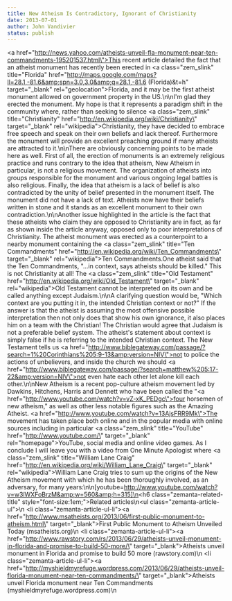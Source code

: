 ```yaml
---
title: New Atheism Is Contradictory, Ignorant of Christianity
date: 2013-07-01
author: John Vandivier
status: publish
---
```


<a href=\"http://news.yahoo.com/atheists-unveil-fla-monument-near-ten-commandments-195201537.html\">This recent article</a> detailed the fact that an atheist monument has recently been erected in <a class=\"zem_slink\" title=\"Florida\" href=\"http://maps.google.com/maps?ll=28.1,-81.6&amp;spn=3.0,3.0&amp;q=28.1,-81.6 (Florida)&amp;t=h\" target=\"_blank\" rel=\"geolocation\">Florida</a>, and it may be the first atheist monument allowed on government property in the US.\n\nI'm glad they erected the monument. My hope is that it represents a paradigm shift in the community where, rather than seeking to silence <a class=\"zem_slink\" title=\"Christianity\" href=\"http://en.wikipedia.org/wiki/Christianity\" target=\"_blank\" rel=\"wikipedia\">Christianity</a>, they have decided to embrace free speech and speak on their own beliefs and lack thereof. Furthermore the monument will provide an excellent preaching ground if many atheists are attracted to it.\n\nThere are obviously concerning points to be made here as well. First of all, the erection of monuments is an extremely religious practice and runs contrary to the idea that atheism, New Atheism in particular, is not a religious movement. The organization of atheists into groups responsible for the monument and various ongoing legal battles is also religious. Finally, the idea that atheism is a lack of belief is also contradicted by the unity of belief presented in the monument itself. The monument did not have a lack of text. Atheists now have their beliefs written in stone and it stands as an excellent monument to their own contradiction.\n\nAnother issue highlighted in the article is the fact that these atheists who claim they are opposed to Christianity are in fact, as far as shown inside the article anyway, opposed only to poor interpretations of Christianity. The atheist monument was erected as a counterpoint to a nearby monument containing the <a class=\"zem_slink\" title=\"Ten Commandments\" href=\"http://en.wikipedia.org/wiki/Ten_Commandments\" target=\"_blank\" rel=\"wikipedia\">Ten Commandments</a>.One atheist said that the Ten Commandments, \"...in context, says atheists should be killed.\" This is not Christianity at all! The <a class=\"zem_slink\" title=\"Old Testament\" href=\"http://en.wikipedia.org/wiki/Old_Testament\" target=\"_blank\" rel=\"wikipedia\">Old Testament</a> cannot be interpreted on its own and be called anything except Judaism.\n\nA clarifying question would be, \"Which context are you putting it in, the intended Christian context or not?\" If the answer is that the atheist is assuming the most offensive possible interpretation then not only does that show his own ignorance, it also places him on a team with the Christian! The Christian would agree that Judaism is not a preferable belief system. The atheist's statement about context is simply false if he is referring to the intended Christian context. The New Testament tells us <a href=\"http://www.biblegateway.com/passage/?search=1%20Corinthians%205:9-13&amp;version=NIV\">not to police the actions of unbelievers</a>, and inside the church we should <a href=\"http://www.biblegateway.com/passage/?search=matthew%205:17-22&amp;version=NIV\">not even hate each other let alone kill each other</a>.\n\nNew Atheism is a recent pop-culture atheism movement led by Dawkins, Hitchens, Harris and Dennett who have been called the \"<a href=\"http://www.youtube.com/watch?v=vZ-xK_PEDgc\">four horsemen of new atheism</a>,\" as well as other less notable figures such as the Amazing Atheist. <a href=\"http://www.youtube.com/watch?v=13AjsFRR9Mk\">The movement</a> has taken place both online and in the popular media with online sources including in particular <a class=\"zem_slink\" title=\"YouTube\" href=\"http://www.youtube.com/\" target=\"_blank\" rel=\"homepage\">YouTube</a>, social media and online video games. As I conclude I will leave you with a video from One Minute Apologist where <a class=\"zem_slink\" title=\"William Lane Craig\" href=\"http://en.wikipedia.org/wiki/William_Lane_Craig\" target=\"_blank\" rel=\"wikipedia\">William Lane Craig</a> tries to sum up the origins of the New Atheism movement with which he has been thoroughly involved, as an adversary, for many years:\n\n[youtube=http://www.youtube.com/watch?v=w3lWXFoBrzM&amp;w=560&amp;h=315]\n<h6 class=\"zemanta-related-title\" style=\"font-size:1em;\">Related articles</h6>\n<ul class=\"zemanta-article-ul\">\n	<li class=\"zemanta-article-ul-li\"><a href=\"http://www.msatheists.org/2013/06/first-public-monument-to-atheism.html\" target=\"_blank\">First Public Monument to Atheism Unveiled Today</a> (msatheists.org)</li>\n	<li class=\"zemanta-article-ul-li\"><a href=\"http://www.rawstory.com/rs/2013/06/29/atheists-unveil-monument-in-florida-and-promise-to-build-50-more/\" target=\"_blank\">Atheists unveil monument in Florida and promise to build 50 more</a> (rawstory.com)</li>\n	<li class=\"zemanta-article-ul-li\"><a href=\"http://myshieldmyrefuge.wordpress.com/2013/06/29/atheists-unveil-florida-monument-near-ten-commandments/\" target=\"_blank\">Atheists unveil Florida monument near Ten Commandments</a> (myshieldmyrefuge.wordpress.com)</li>\n</ul>
